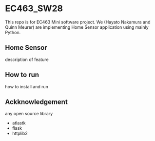 # EC463_SW28
This repo is for EC463 Mini software project.
We (Hayato Nakamura and Quinn Meurer) are implementing Home Sensor application using mainly Python.

## Home Sensor
description of feature

## How to run
how to install and run

## Ackknowledgement
any open source library
- atlastk
- flask
- httplib2